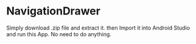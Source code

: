 # NavigationDrawer
Simply download .zip file and extract it.
then Import it into Android Studio and run this App.
No need to do anything.
